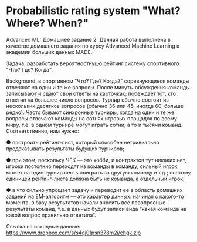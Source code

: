 # Probabilistic rating system "What? Where? When?"

Advanced ML: Домашнее задание 2.
Данная работа выполнена в качестве домашнего задания по курсу Advanced Machine Learning в академии больших данных MADE.

Задача: разработать вероятностнуцю рейтинг систему спортивного "Что? Где? Когда".

Background: в спортивном "Что? Где? Когда?" соревнующиеся команды отвечают на одни и те же вопросы. После минуты обсуждения команды записывают и сдают свои ответы на карточках; побеждает тот, кто ответил на большее число вопросов. Турнир обычно состоит из нескольких десятков вопросов (обычно 36 или 45, иногда 60, больше редко). Часто бывают синхронные турниры, когда на одни и те же вопросы отвечают команды на сотнях игровых площадок по всему миру, т.е. в одном турнире могут играть сотни, а то и тысячи команд. Соответственно, нам нужно:

● построить рейтинг-лист, который способен нетривиально предсказывать результаты будущих турниров;

● при этом, поскольку ЧГК — это хобби, и контрактов тут никаких нет, игроки постоянно переходят из команды в команду, сильный игрок может на один турнир сесть поиграть за другую команду и т.д.; поэтому единицей рейтинг-листа должна быть не команда, а отдельный игрок;

● а что сильно упрощает задачу и переводит её в область домашних заданий на EM-алгоритм — это характер данных: начиная с какого-то момента, в базу результатов начали вносить все повопросные результаты команд, т.е. в данных будут записи вида “какая команда на какой вопрос правильно ответила”.

Ссылка на исходные данные: https://www.dropbox.com/s/s4qj0fpsn378m2i/chgk.zip
